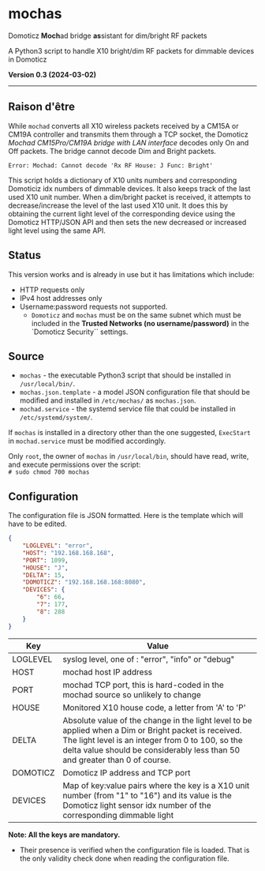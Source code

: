 # mochas

Domoticz **Moch**ad bridge **as**sistant for dim/bright RF packets

 A Python3 script to handle X10 bright/dim RF packets for dimmable devices in Domoticz

**Version 0.3 (2024-03-02)**

---

## Raison d'être

While `mochad` converts all X10 wireless packets received by a CM15A or CM19A controller and transmits them through a TCP socket, the Domoticz *Mochad CM15Pro/CM19A bridge with LAN interface* decodes only On and Off packets. The bridge cannot decode Dim and Bright packets.

    Error: Mochad: Cannot decode 'Rx RF House: J Func: Bright' 

This script holds a dictionary of X10 units numbers and corresponding Domoticiz idx numbers of dimmable devices. It also keeps track of the last used X10 unit number. When a dim/bright packet is received, it attempts to decrease/increase the level of the last used X10 unit. It does this by obtaining the current light level of the corresponding device using the Domoticz HTTP/JSON API and then sets the new decreased or increased light level using the same API.

## Status

This version works and is already in use but it has limitations which include:

  - HTTP requests only 
  - IPv4 host addresses only
  - Username:password requests not supported. 
      - `Domoticz` and `mochas` must be on the same subnet which must be included in the **Trusted Networks (no username/password)** in the `Domoticz Security`` settings.

## Source

- `mochas` - the executable Python3 script that should be installed in `/usr/local/bin/`.
- `mochas.json.template` - a model JSON configuration file that should be modified and installed in `/etc/mochas/` as `mochas.json`.
- `mochad.service` - the systemd service file that could be installed in `/etc/systemd/system/`.

If `mochas` is installed in a directory other than the one suggested, `ExecStart` in `mochad.service` must be modified accordingly.

Only `root`, the owner of `mochas` in `/usr/local/bin`, should have read, write, and execute permissions over the script:   
`# sudo chmod 700 mochas`

## Configuration

The configuration file is JSON formatted. Here is the template which will have to be edited.

```json
{
    "LOGLEVEL": "error",
    "HOST": "192.168.168.168",
    "PORT": 1099,
    "HOUSE": "J",
    "DELTA": 15,
    "DOMOTICZ": "192.168.168.168:8080",
    "DEVICES": {
        "6": 66,
        "7": 177,
        "8": 288
    }
}
```

| Key | Value |
| --- | ---   |
| LOGLEVEL  | syslog level, one of : "error", "info" or "debug" |
| HOST      | mochad host IP address |
| PORT      | mochad TCP port, this is hard-coded in the mochad source so unlikely to change |
| HOUSE     | Monitored X10 house code, a letter from 'A' to 'P' |
| DELTA     | Absolute value of the change in the light level to be applied when a Dim or Bright packet is received. The light level is an integer from 0 to 100, so the delta value should be considerably less than 50 and greater than 0 of course. |
| DOMOTICZ  | Domoticz IP address and TCP port |
| DEVICES   | Map of key:value pairs where the key is a X10 unit number (from "1" to "16") and its value is the Domoticz light sensor idx number of the corresponding dimmable light |

**Note: All the keys are mandatory.** 
  - Their presence is verified when the configuration file is loaded. That is the only validity check done when reading the configuration file. 
